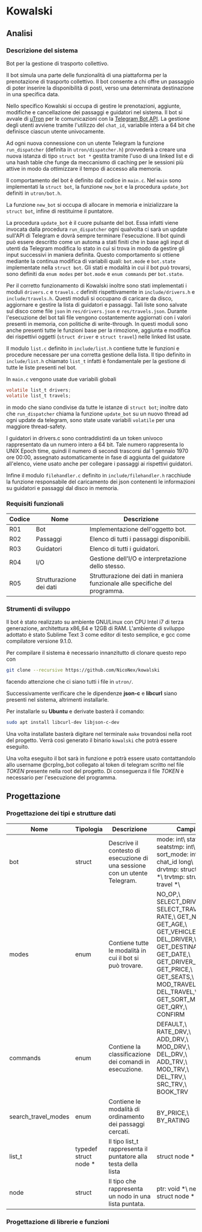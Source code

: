 # Kowalski

## Analisi

### Descrizione del sistema
Bot per la gestione di trasporto collettivo.

Il bot simula una parte delle funzionalità di una piattaforma per la prenotazione di trasporto collettivo.
Il bot consente a chi offre un passaggio di poter inserire la disponibilità di posti, verso una determinata destinazione in una specifica data.

Nello specifico Kowalski si occupa di gestire le prenotazioni, aggiunte, modifiche e cancellazione dei passaggi e guidatori nel sistema. Il bot si avvale di [uTron](https://gitlab.com/NicoNex/utron) per le comunicazioni con la [Telegram Bot API](https://core.telegram.org/bots/api).
La gestione degli utenti avviene tramite l'utilizzo del `chat_id`, variabile intera a 64 bit che definisce ciascun utente univocamente.

Ad ogni nuova connessione con un utente Telegram la funzione `run_dispatcher` (definita in `utron/dispatcher.h`) provvederà a creare una nuova istanza di tipo `struct bot *` gestita tramite l'uso di una linked list e di una hash table che funge da meccanismo di caching per le sessioni più attive in modo da ottimizzare il tempo di accesso alla memoria.

Il comportamento del bot è definito dal codice in `main.c`.
Nel `main` sono implementati la `struct bot`, la funzione `new_bot` e la procedura `update_bot` definiti in `utron/bot.h`.

La funzione `new_bot` si occupa di allocare in memoria e inizializzare la `struct bot`, infine di restituirne il puntatore.

La procedura `update_bot` è il cuore pulsante del bot. Essa infatti viene invocata dalla procedura `run_dispatcher` ogni qualvolta ci sarà un update sull'API di Telegram e dovrà sempre terminare l'esecuzione. Il bot quindi può essere descritto come un automa a stati finiti che in base agli input di utenti da Telegram modifica lo stato in cui si trova in modo da gestire gli input successivi in maniera definita.
Questo comportamento si ottiene mediante la continua modifica di variabili quali: `bot.mode` e `bot.state` implementate nella `struct bot`.
Gli stati e modalità in cui il bot può trovarsi, sono definiti da `enum modes` per `bot.mode` e `enum commands` per `bot.state`.

Per il corretto funzionamento di Kowalski inoltre sono stati implementati i moduli `drivers.c` e `travels.c` definiti rispettivamente in `include/drivers.h` e `include/travels.h`.
Questi moduli si occupano di caricare da disco, aggiornare e gestire la lista di guidatori e passaggi.
Tali liste sono salvate sul disco come file `json` in `res/drivers.json` e `res/travels.json`. 
Durante l'esecuzione del bot tali file vengono costantemente aggiornati con i valori presenti in memoria, con politiche di write-through.
In questi moduli sono anche presenti tutte le funzioni base per la rimozione, aggiunta e modifica dei rispettivi oggetti (`struct driver` e `struct travel`) nelle linked list usate.

Il modulo `list.c` definito in `include/list.h` contiene tutte le funzioni e procedure necessare per una corretta gestione della lista.
Il tipo definito in `include/list.h` chiamato `list_t` infatti è fondamentale per la gestione di tutte le liste presenti nel bot.

In `main.c` vengono usate due variabili globali 
```c
volatile list_t drivers;
volatile list_t travels;
```
in modo che siano condivise da tutte le istanze di `struct bot`; inoltre dato che `run_dispatcher` chiama la funzione `update_bot` su un nuovo thread ad ogni update da telegram, sono state usate variabili `volatile` per una maggiore thread-safety.

I guidatori in drivers.c sono contraddistinti da un token univoco rappresentato da un numero intero a 64 bit.
Tale numero rappresenta lo UNIX Epoch time, quindi il numero di secondi trascorsi dal 1 gennaio 1970 ore 00:00, assegnato automaticamente in fase di aggiunta del guidatore all'elenco, viene usato anche per collegare i passaggi ai rispettivi guidatori.

Infine il modulo `filehandler.c` definito in `include/filehandler.h` racchiude la funzione responsabile del caricamento dei json contenenti le informazioni su guidatori e passaggi dal disco in memoria.


### Requisiti funzionali

| Codice | Nome                    | Descrizione                                                                   |
|--------|-------------------------|-------------------------------------------------------------------------------|
| R01    | Bot                     | Implementazione dell'oggetto bot.                                             |
| R02    | Passaggi                | Elenco di tutti i passaggi disponibili.                                       |
| R03    | Guidatori               | Elenco di tutti i guidatori.                                                  |
| R04    | I/O                     |  Gestione dell'I/O e interpretazione dello stesso.                            |
| R05    | Strutturazione dei dati |  Strutturazione dei dati in maniera funzionale alle specifiche del programma. |

### Strumenti di sviluppo
Il bot è stato realizzato su ambiente GNU/Linux con CPU Intel i7 di terza generazione, architettura x86_64 e 12GB di RAM.
L'ambiente di sviluppo adottato è stato Sublime Text 3 come editor di testo semplice, e gcc come compilatore versione 9.1.0.

Per compilare il sistema è necessario innanzitutto di clonare questo repo con
```sh
git clone --recursive https://github.com/NicoNex/kowalski
```
facendo attenzione che ci siano tutti i file in `utron/`.

Successivamente verificare che le dipendenze **json-c** e **libcurl** siano presenti nel sistema, altrimenti installarle.

Per installarle su **Ubuntu** e derivate basterà il comando:
```sh
sudo apt install libcurl-dev libjson-c-dev
```

Una volta installate basterà digitare nel terminale `make` trovandosi nella root del progetto. Verrà così generato il binario `kowalski` che potrà essere eseguito.

Una volta eseguito il bot sarà in funzione e potrà essere usato contattandolo allo username @crplng_bot collegato al token di telegram scritto nel file *TOKEN* presente nella root del progetto.
Di conseguenza il file *TOKEN* è necessario per l'esecuzione del programma.

## Progettazione

### Progettazione dei tipi e strutture dati

| Nome                | Tipologia             | Descrizione                                                                 | Campi                                                                                                                                                                                                                           |
|---------------------|-----------------------|-----------------------------------------------------------------------------|---------------------------------------------------------------------------------------------------------------------------------------------------------------------------------------------------------------------------------|
| bot                 | struct                |  Descrive il contesto di esecuzione di una sessione con un utente Telegram. |  mode: int\ state: int\ seatstmp: int\ sort_mode: int\ chat_id long\ drvtmp: struct driver *\ trvtmp: struct travel *\                                                                                                          |
| modes               | enum                  |  Contiene tutte le modalità in cui il bot si può trovare.                   | NO_OP,\ SELECT_DRIVER,\ SELECT_TRAVEL,\ RATE,\ GET_NAME,\ GET_AGE,\ GET_VEHICLE,\ DEL_DRIVER,\ GET_DESTINATION,\ GET_DATE,\ GET_DRIVER_ID,\ GET_PRICE,\ GET_SEATS,\ MOD_TRAVEL,\ DEL_TRAVEL,\ GET_SORT_MODE,\ GET_QRY,\ CONFIRM |
| commands            | enum                  |  Contiene la classificazione dei comandi   in esecuzione.                   | DEFAULT,\ RATE_DRV,\ ADD_DRV,\ MOD_DRV,\ DEL_DRV,\ ADD_TRV,\ MOD_TRV,\ DEL_TRV,\ SRC_TRV,\ BOOK_TRV                                                                                                                             |
| search_travel_modes | enum                  |  Contiene le modalità di ordinamento dei   passaggi cercati.                | BY_PRICE,\ BY_RATING                                                                                                                                                                                                            |
| list_t              | typedef struct node * |  Il tipo list_t rappresenta il puntatore alla testa della lista             | struct node *                                                                                                                                                                                                                   |
| node                | struct                |  Il tipo che rappresenta un nodo in una   lista puntata.                    |  ptr: void *\ next: struct node *                                                                                                                                                                                               |
### Progettazione di librerie e funzioni

